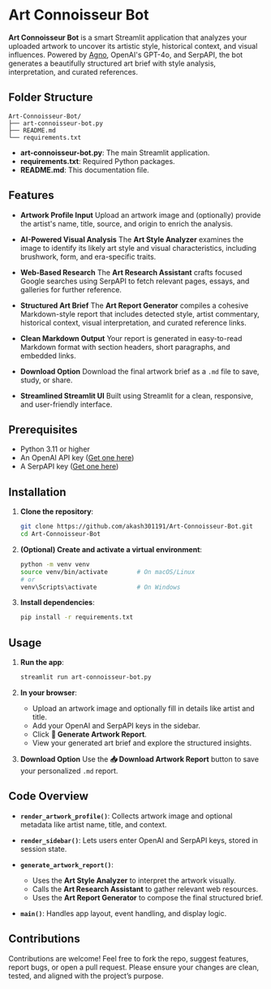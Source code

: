 # Art Connoisseur Bot

**Art Connoisseur Bot** is a smart Streamlit application that analyzes your uploaded artwork to uncover its artistic style, historical context, and visual influences. Powered by [Agno](https://github.com/agno-agi/agno), OpenAI's GPT-4o, and SerpAPI, the bot generates a beautifully structured art brief with style analysis, interpretation, and curated references.


## Folder Structure

```
Art-Connoisseur-Bot/
├── art-connoisseur-bot.py
├── README.md
└── requirements.txt
```

* **art-connoisseur-bot.py**: The main Streamlit application.
* **requirements.txt**: Required Python packages.
* **README.md**: This documentation file.



## Features

* **Artwork Profile Input**
  Upload an artwork image and (optionally) provide the artist's name, title, source, and origin to enrich the analysis.

* **AI-Powered Visual Analysis**
  The **Art Style Analyzer** examines the image to identify its likely art style and visual characteristics, including brushwork, form, and era-specific traits.

* **Web-Based Research**
  The **Art Research Assistant** crafts focused Google searches using SerpAPI to fetch relevant pages, essays, and galleries for further reference.

* **Structured Art Brief**
  The **Art Report Generator** compiles a cohesive Markdown-style report that includes detected style, artist commentary, historical context, visual interpretation, and curated reference links.

* **Clean Markdown Output**
  Your report is generated in easy-to-read Markdown format with section headers, short paragraphs, and embedded links.

* **Download Option**
  Download the final artwork brief as a `.md` file to save, study, or share.

* **Streamlined Streamlit UI**
  Built using Streamlit for a clean, responsive, and user-friendly interface.



## Prerequisites

* Python 3.11 or higher
* An OpenAI API key ([Get one here](https://platform.openai.com/account/api-keys))
* A SerpAPI key ([Get one here](https://serpapi.com/manage-api-key))



## Installation

1. **Clone the repository**:

   ```bash
   git clone https://github.com/akash301191/Art-Connoisseur-Bot.git
   cd Art-Connoisseur-Bot
   ```

2. **(Optional) Create and activate a virtual environment**:

   ```bash
   python -m venv venv
   source venv/bin/activate        # On macOS/Linux
   # or
   venv\Scripts\activate           # On Windows
   ```

3. **Install dependencies**:

   ```bash
   pip install -r requirements.txt
   ```



## Usage

1. **Run the app**:

   ```bash
   streamlit run art-connoisseur-bot.py
   ```

2. **In your browser**:

   * Upload an artwork image and optionally fill in details like artist and title.
   * Add your OpenAI and SerpAPI keys in the sidebar.
   * Click **🎨 Generate Artwork Report**.
   * View your generated art brief and explore the structured insights.

3. **Download Option**
   Use the **📥 Download Artwork Report** button to save your personalized `.md` report.



## Code Overview

* **`render_artwork_profile()`**: Collects artwork image and optional metadata like artist name, title, and context.
* **`render_sidebar()`**: Lets users enter OpenAI and SerpAPI keys, stored in session state.
* **`generate_artwork_report()`**:

  * Uses the **Art Style Analyzer** to interpret the artwork visually.
  * Calls the **Art Research Assistant** to gather relevant web resources.
  * Uses the **Art Report Generator** to compose the final structured brief.
* **`main()`**: Handles app layout, event handling, and display logic.


## Contributions

Contributions are welcome! Feel free to fork the repo, suggest features, report bugs, or open a pull request. Please ensure your changes are clean, tested, and aligned with the project’s purpose.
